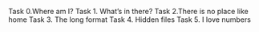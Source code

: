 Task 0.Where am I?
Task 1. What’s in there?
Task 2.There is no place like home
Task 3. The long format
Task 4. Hidden files
Task 5. I love numbers

